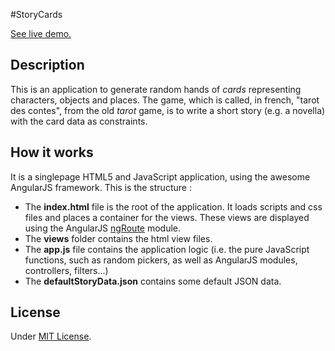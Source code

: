 #StoryCards

[See live demo.](http://octachore.github.io/StoryCards/app/ "StoryCards (Tarot des contes) live demo")

## Description

This is an application to generate random hands of *cards* representing characters, objects and places. The game, which is called, in french, "tarot des contes", from the old *tarot* game, is to write a short story (e.g. a novella) with the card data as constraints.

## How it works

It is a singlepage HTML5 and JavaScript application, using the awesome AngularJS framework.
This is the structure :
- The **index.html** file is the root of the application. It loads scripts and css files and places a container for the views. These views are displayed using the AngularJS [ngRoute](https://docs.angularjs.org/api/ngRoute "AngularJS Documentation for ngRoute") module.
- The **views** folder contains the html view files.
- The **app.js** file contains the application logic (i.e. the pure JavaScript functions, such as random pickers, as well as AngularJS modules, controllers, filters...)
- The **defaultStoryData.json** contains some default JSON data.


## License

Under [MIT License](http://opensource.org/licenses/MIT "The MIT License (MIT)").

